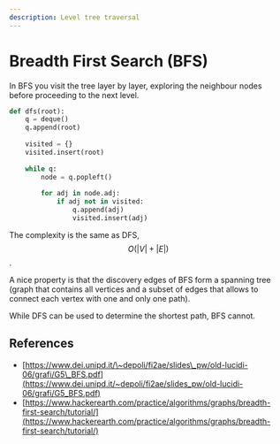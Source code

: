 ```yaml
---
description: Level tree traversal
---
```


# Breadth First Search (BFS)

In BFS you visit the tree layer by layer, exploring the neighbour nodes before proceeding to the next level.&#x20;

```python
def dfs(root):
    q = deque()
    q.append(root)
    
    visited = {}
    visited.insert(root)
    
    while q:
        node = q.popleft()
        
        for adj in node.adj:
            if adj not in visited:
                q.append(adj)
                visited.insert(adj)
```

The complexity is the same as DFS, $$O(|V|+|E|)$$.

A nice property is that the discovery edges of BFS form a spanning tree (graph that contains all vertices and a subset of edges that allows to connect each vertex with one and only one path).

While DFS can be used to determine the shortest path, BFS cannot.&#x20;



## References

* [https://www.dei.unipd.it/\~depoli/fi2ae/slides\_pw/old-lucidi-06/grafi/G5\_BFS.pdf](https://www.dei.unipd.it/~depoli/fi2ae/slides_pw/old-lucidi-06/grafi/G5_BFS.pdf)
* [https://www.hackerearth.com/practice/algorithms/graphs/breadth-first-search/tutorial/](https://www.hackerearth.com/practice/algorithms/graphs/breadth-first-search/tutorial/)
